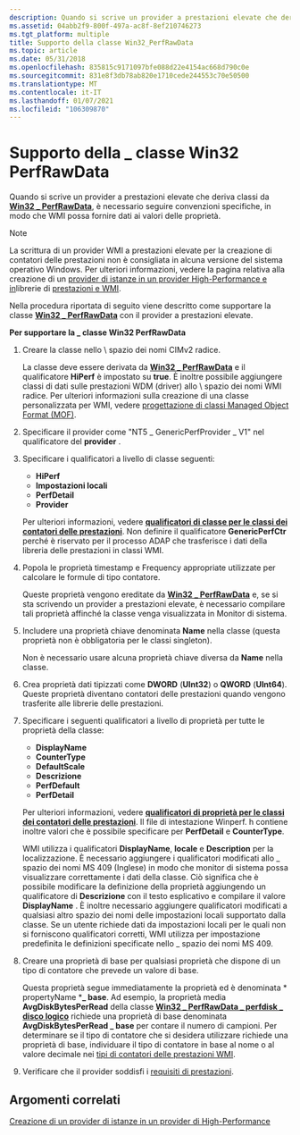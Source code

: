 ```yaml
---
description: Quando si scrive un provider a prestazioni elevate che deriva classi da Win32 \_ PerfRawData, è necessario seguire convenzioni specifiche, in modo che WMI possa fornire dati ai valori delle proprietà.
ms.assetid: 04abb2f9-800f-497a-ac8f-8ef210746273
ms.tgt_platform: multiple
title: Supporto della classe Win32_PerfRawData
ms.topic: article
ms.date: 05/31/2018
ms.openlocfilehash: 835815c9171097bfe088d22e4154ac668d790c0e
ms.sourcegitcommit: 831e8f3db78ab820e1710cede244553c70e50500
ms.translationtype: MT
ms.contentlocale: it-IT
ms.lasthandoff: 01/07/2021
ms.locfileid: "106309870"
---
```

# <a name="supporting-the-win32_perfrawdata-class"></a>Supporto della \_ classe Win32 PerfRawData

Quando si scrive un provider a prestazioni elevate che deriva classi da [**Win32 \_ PerfRawData**](/windows/desktop/CIMWin32Prov/win32-perfrawdata), è necessario seguire convenzioni specifiche, in modo che WMI possa fornire dati ai valori delle proprietà.

> [!Note]  
> La scrittura di un provider WMI a prestazioni elevate per la creazione di contatori delle prestazioni non è consigliata in alcuna versione del sistema operativo Windows. Per ulteriori informazioni, vedere la pagina relativa alla creazione di un [provider di istanze in un provider High-Performance e in](making-an-instance-provider-into-a-high-performance-provider.md)librerie di [prestazioni e WMI](performance-libraries-and-wmi.md).

 

Nella procedura riportata di seguito viene descritto come supportare la classe [**Win32 \_ PerfRawData**](/windows/desktop/CIMWin32Prov/win32-perfrawdata) con il provider a prestazioni elevate.

**Per supportare la \_ classe Win32 PerfRawData**

1.  Creare la classe nello \\ spazio dei nomi CIMv2 radice.

    La classe deve essere derivata da [**Win32 \_ PerfRawData**](/windows/desktop/CIMWin32Prov/win32-perfrawdata) e il qualificatore **HiPerf** è impostato su **true**. È inoltre possibile aggiungere classi di dati sulle prestazioni WDM (driver) allo \\ spazio dei nomi WMI radice. Per ulteriori informazioni sulla creazione di una classe personalizzata per WMI, vedere [progettazione di classi Managed Object Format (MOF)](designing-managed-object-format--mof--classes.md).

2.  Specificare il provider come "NT5 \_ GenericPerfProvider \_ V1" nel qualificatore del **provider** .
3.  Specificare i qualificatori a livello di classe seguenti:

    -   **HiPerf**
    -   **Impostazioni locali**
    -   **PerfDetail**
    -   **Provider**

    Per ulteriori informazioni, vedere [**qualificatori di classe per le classi dei contatori delle prestazioni**](class-qualifiers-for-performance-counter-classes.md). Non definire il qualificatore **GenericPerfCtr** perché è riservato per il processo ADAP che trasferisce i dati della libreria delle prestazioni in classi WMI.

4.  Popola le proprietà timestamp e Frequency appropriate utilizzate per calcolare le formule di tipo contatore.

    Queste proprietà vengono ereditate da [**Win32 \_ PerfRawData**](/windows/desktop/CIMWin32Prov/win32-perfrawdata) e, se si sta scrivendo un provider a prestazioni elevate, è necessario compilare tali proprietà affinché la classe venga visualizzata in Monitor di sistema.

5.  Includere una proprietà chiave denominata **Name** nella classe (questa proprietà non è obbligatoria per le classi singleton).

    Non è necessario usare alcuna proprietà chiave diversa da **Name** nella classe.

6.  Crea proprietà dati tipizzati come **DWORD** (**UInt32**) o **QWORD** (**UInt64**). Queste proprietà diventano contatori delle prestazioni quando vengono trasferite alle librerie delle prestazioni.
7.  Specificare i seguenti qualificatori a livello di proprietà per tutte le proprietà della classe:

    -   **DisplayName**
    -   **CounterType**
    -   **DefaultScale**
    -   **Descrizione**
    -   **PerfDefault**
    -   **PerfDetail**

    Per ulteriori informazioni, vedere [**qualificatori di proprietà per le classi dei contatori delle prestazioni**](property-qualifiers-for-performance-counter-classes.md). Il file di intestazione Winperf. h contiene inoltre valori che è possibile specificare per **PerfDetail** e **CounterType**.

    WMI utilizza i qualificatori **DisplayName**, **locale** e **Description** per la localizzazione. È necessario aggiungere i qualificatori modificati allo \_ spazio dei nomi MS 409 (Inglese) in modo che monitor di sistema possa visualizzare correttamente i dati della classe. Ciò significa che è possibile modificare la definizione della proprietà aggiungendo un qualificatore di **Descrizione** con il testo esplicativo e compilare il valore **DisplayName** . È inoltre necessario aggiungere qualificatori modificati a qualsiasi altro spazio dei nomi delle impostazioni locali supportato dalla classe. Se un utente richiede dati da impostazioni locali per le quali non si forniscono qualificatori corretti, WMI utilizza per impostazione predefinita le definizioni specificate nello \_ spazio dei nomi MS 409.

8.  Creare una proprietà di base per qualsiasi proprietà che dispone di un tipo di contatore che prevede un valore di base.

    Questa proprietà segue immediatamente la proprietà ed è denominata * propertyName ***\_ base**. Ad esempio, la proprietà media **AvgDiskBytesPerRead** della classe [**Win32 \_ PerfRawData \_ perfdisk \_ disco logico**](./retrieving-raw-and-formatted-performance-data.md) richiede una proprietà di base denominata **AvgDiskBytesPerRead \_ base** per contare il numero di campioni. Per determinare se il tipo di contatore che si desidera utilizzare richiede una proprietà di base, individuare il tipo di contatore in base al nome o al valore decimale nei [tipi di contatori delle prestazioni WMI](wmi-performance-counter-types.md).

9.  Verificare che il provider soddisfi i [requisiti di prestazioni](supporting-the-win32-perfformatteddata-class.md).

## <a name="related-topics"></a>Argomenti correlati

<dl> <dt>

[Creazione di un provider di istanze in un provider di High-Performance](making-an-instance-provider-into-a-high-performance-provider.md)
</dt> </dl>

 

 
